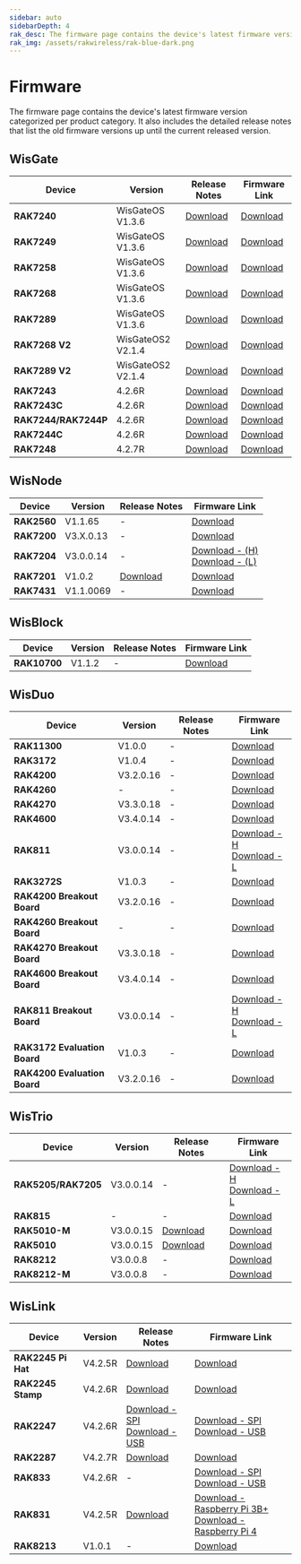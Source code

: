 ```yaml
---
sidebar: auto
sidebarDepth: 4
rak_desc: The firmware page contains the device's latest firmware version categorized per product category. It also includes the detailed release notes that list the old firmware versions up until the current released version.
rak_img: /assets/rakwireless/rak-blue-dark.png
---
```



# Firmware
The firmware page contains the device's latest firmware version categorized per product category. It also includes the detailed release notes that list the old firmware versions up until the current released version.

## WisGate

| Device               | Version           | Release Notes                                                                                                             | Firmware Link                                                                                                                        |
| -------------------- | ----------------- | ------------------------------------------------------------------------------------------------------------------------- | ------------------------------------------------------------------------------------------------------------------------------------ |
| **RAK7240**          | WisGateOS V1.3.6  | [Download](https://downloads.rakwireless.com/LoRa/RAK7240/Firmware/Release_Notes.txt)                                     | [Download](https://downloads.rakwireless.com/LoRa/RAK7240/Firmware/RAK7240_Latest_Firmware.zip)                                      |
| **RAK7249**          | WisGateOS V1.3.6  | [Download](https://downloads.rakwireless.com/LoRa/DIY-Gateway-RAK7249/Firmware/Release_Notes.txt)                         | [Download](https://downloads.rakwireless.com/LoRa/DIY-Gateway-RAK7249/Firmware/RAK7249_Latest_Firmware.zip)                          |
| **RAK7258**          | WisGateOS V1.3.6  | [Download](https://downloads.rakwireless.com/LoRa/Indoor-Gateway-RAK7258/Firmware/Release_Notes.txt)                      | [Download](https://downloads.rakwireless.com/LoRa/Indoor-Gateway-RAK7258/Firmware/RAK7258_Latest_Firmware.zip)                       |
| **RAK7268**          | WisGateOS V1.3.6  | [Download](https://downloads.rakwireless.com/LoRa/RAK7268/Firmware/Release_Notes.txt)                                     | [Download](https://downloads.rakwireless.com/LoRa/RAK7268/Firmware/RAK7268_Latest_Firmware.zip)                                      |
| **RAK7289**          | WisGateOS V1.3.6  | [Download](https://downloads.rakwireless.com/LoRa/RAK7289/Firmware/Release_Notes.txt)                                     | [Download](https://downloads.rakwireless.com/LoRa/RAK7289/Firmware/RAK7289_Latest_Firmware.zip)                                      |
| **RAK7268 V2**       | WisGateOS2 V2.1.4 | [Download](https://downloads.rakwireless.com/LoRa/WisGateOS2/Release_Notes_WisGateOS2.txt)                                | [Download](https://downloads.rakwireless.com/LoRa/WisGateOS2/WisGateOS2_2.1.4.zip)                                                   |
| **RAK7289 V2**       | WisGateOS2 V2.1.4 | [Download](https://downloads.rakwireless.com/LoRa/WisGateOS2/Release_Notes_WisGateOS2.txt)                                | [Download](https://downloads.rakwireless.com/LoRa/WisGateOS2/WisGateOS2_2.1.4.zip)                                                   |
| **RAK7243**          | 4.2.6R            | [Download](https://downloads.rakwireless.com/LoRa/Pilot-Gateway-Pro-RAK7243/Firmware/RAK7243_Release_Note.txt)            | [Download](https://downloads.rakwireless.com/LoRa/Pilot-Gateway-Pro-RAK7243/Firmware/RAK7243_Latest_Firmware.zip)                    |
| **RAK7243C**         | 4.2.6R            | [Download](https://downloads.rakwireless.com/LoRa/Pilot-Gateway-Pro-RAK7243/Firmware/RAK7243CRelease_Note.txt)            | [Download](https://downloads.rakwireless.com/LoRa/Pilot-Gateway-Pro-RAK7243/Firmware/RAK7243C_Latest_Firmware.zip)                   |
| **RAK7244/RAK7244P** | 4.2.6R            | [Download](https://downloads.rakwireless.com/LoRa/Developer-LoRaWAN-Gateway-RAK7244%26RAK7244P/Firmware/Release_Note.txt) | [Download](https://downloads.rakwireless.com/LoRa/Developer-LoRaWAN-Gateway-RAK7244%26RAK7244P/Firmware/RAK7244_Latest_Firmware.zip) |
| **RAK7244C**         | 4.2.6R            | [Download](https://downloads.rakwireless.com/LoRa/Developer-LoRaWAN-Gateway-RAK7244C/Firmware/Release_Note.txt)           | [Download](https://downloads.rakwireless.com/LoRa/Developer-LoRaWAN-Gateway-RAK7244C/Firmware/RAK7244C_Latest_Firmware.zip)          |
| **RAK7248**          | 4.2.7R            | [Download](https://downloads.rakwireless.com/LoRa/RAK7248/Firmware/RAK7248_Release_Note.txt)                              | [Download](https://downloads.rakwireless.com/LoRa/RAK7248/Firmware/RAK7248_Latest_Firmware.zip)                                      |





## WisNode

| Device      | Version   | Release Notes                                                                        | Firmware Link                                                                                                                                                                                                        |
| ----------- | --------- | ------------------------------------------------------------------------------------ | -------------------------------------------------------------------------------------------------------------------------------------------------------------------------------------------------------------------- |
| **RAK2560** | V1.1.65   | -                                                                                    | [Download](https://downloads.rakwireless.com/LoRa/SensorHub/Firmware/RAK2560_Latest_Firmware.zip)                                                                                                                    |
| **RAK7200** | V3.X.0.13 | -                                                                                    | [Download](https://downloads.rakwireless.com/LoRa/RAK7200-Tracker/Firmware/RAK7200_Latest_Firmware.zip)                                                                                                              |
| **RAK7204** | V3.0.0.14 | -                                                                                    | [Download - (H)](https://downloads.rakwireless.com/LoRa/RAK7204/Firmware/RAK7204_H_Latest_Firmware.rar) <br> [Download - (L)](https://downloads.rakwireless.com/LoRa/RAK7204/Firmware/RAK7204_L_Latest_Firmware.rar) |
| **RAK7201** | V1.0.2    | [Download](https://downloads.rakwireless.com/LoRa/RAK7201/Firmware/Release_Note.txt) | [Download](https://downloads.rakwireless.com/LoRa/RAK7201/Firmware/RAK7201_Latest_Firmware.zip)                                                                                                                      |
| **RAK7431** | V1.1.0069 | -                                                                                    | [Download](https://downloads.rakwireless.com/LoRa/RAK7431/Firmware/RAK7431_Latest_Firmware.zip)                                                                                                                      |




## WisBlock

| Device       | Version | Release Notes | Firmware Link                                                                                  |
| ------------ | ------- | ------------- | ---------------------------------------------------------------------------------------------- |
| **RAK10700** | V1.1.2  | -             | [Download](https://downloads.rakwireless.com/LoRa/WisBlock/Solutions/LPWAN-Tracker-Latest.zip) |


## WisDuo

| Device                       | Version   | Release Notes | Firmware Link                                                                                                                                                                                                                             |
| ---------------------------- | --------- | ------------- | ----------------------------------------------------------------------------------------------------------------------------------------------------------------------------------------------------------------------------------------- |
| **RAK11300**                 | V1.0.0    | -             | [Download](https://downloads.rakwireless.com/LoRa/RAK11300/Firmware/RAK11300_Latest_Firmware.zip)                                                                                                                                         |
| **RAK3172**                  | V1.0.4    | -             | [Download](https://downloads.rakwireless.com/LoRa/RAK3172/Firmware/RAK3172_Latest_Firmware.zip)                                                                                                                                           |
| **RAK4200**                  | V3.2.0.16 | -             | [Download](https://downloads.rakwireless.com/LoRa/RAK4200/Firmware/RAK4200_Latest_Firmware.zip)                                                                                                                                           |
| **RAK4260**                  | -         | -             | [Download](https://downloads.rakwireless.com/LoRa/RAK4260/Firmware/RAK4260_Latest_Firmware.rar)                                                                                                                                           |
| **RAK4270**                  | V3.3.0.18 | -             | [Download](https://downloads.rakwireless.com/LoRa/RAK4270/Firmware/RAK4270_Latest_Firmware.zip)                                                                                                                                           |
| **RAK4600**                  | V3.4.0.14 | -             | [Download](https://downloads.rakwireless.com/LoRa/RAK4600/Firmware/RAK4600_Latest_Firmware.zip)                                                                                                                                           |
| **RAK811**                   | V3.0.0.14 | -             | [Download - H](https://downloads.rakwireless.com/LoRa/RAK811/Firmware/RAK811%28H%29_Latest_Firmware.zip) <br>    [Download - L](https://downloads.rakwireless.com/LoRa/RAK811/Firmware/RAK811%28L%29_Latest_Firmware.zip)                 |
| **RAK3272S**                 | V1.0.3    | -             | [Download](https://downloads.rakwireless.com/LoRa/RAK3272S/Firmware/RAK3272S_Latest_Firmware.zip)                                                                                                                                         |
| **RAK4200 Breakout Board**   | V3.2.0.16 | -             | [Download](https://downloads.rakwireless.com/LoRa/RAK4200/Firmware/RAK4200_Latest_Firmware.zip)                                                                                                                                           |
| **RAK4260 Breakout Board**   | -         | -             | [Download](https://downloads.rakwireless.com/LoRa/RAK4260/Firmware/RAK4260_Latest_Firmware.rar)                                                                                                                                           |
| **RAK4270 Breakout Board**   | V3.3.0.18 | -             | [Download](https://downloads.rakwireless.com/LoRa/RAK4270/Firmware/RAK4270_Latest_Firmware.zip)                                                                                                                                           |
| **RAK4600 Breakout Board**   | V3.4.0.14 | -             | [Download](https://downloads.rakwireless.com/LoRa/RAK4600/Firmware/RAK4600_Latest_Firmware.zip)                                                                                                                                           |
| **RAK811 Breakout Board**    | V3.0.0.14 | -             | [Download - H](https://downloads.rakwireless.com/LoRa/RAK811-BreakoutBoard/Firmware/RAK811_H_Latest_Firmware.zip) <br>  [Download - L](https://downloads.rakwireless.com/LoRa/RAK811-BreakoutBoard/Firmware/RAK811_L_Latest_Firmware.zip) |
| **RAK3172 Evaluation Board** | V1.0.3    | -             | [Download](https://downloads.rakwireless.com/LoRa/RAK3172/Firmware/RAK3172_Latest_Firmware.zip)                                                                                                                                           |
| **RAK4200 Evaluation Board** | V3.2.0.16 | -             | [Download](https://downloads.rakwireless.com/LoRa/RAK4200/Firmware/RAK4200_Latest_Firmware.zip)                                                                                                                                           |



## WisTrio


| Device              | Version   | Release Notes                                                                                      | Firmware Link                                                                                                                                                                                                                                        |
| ------------------- | --------- | -------------------------------------------------------------------------------------------------- | ---------------------------------------------------------------------------------------------------------------------------------------------------------------------------------------------------------------------------------------------------- |
| **RAK5205/RAK7205** | V3.0.0.14 | -                                                                                                  | [Download - H](https://downloads.rakwireless.com/LoRa/WisTrio-LoRa-RAK5205/Firmware/RAK5205_7205_H_Latest_Firmware.zip) <br> [Download - L](https://downloads.rakwireless.com/LoRa/WisTrio-LoRa-RAK5205/Firmware/RAK5205_7205_L_Latest_Firmware.zip) |
| **RAK815**          | -         | -                                                                                                  | [Download](https://github.com/RAKWireless/RAK813-BreakBoard)                                                                                                                                                                                         |
| **RAK5010-M**       | V3.0.0.15 | [Download](https://downloads.rakwireless.com/Cellular/RAK5010/Firmware/RAK5010-M_Release_Note.txt) | [Download](https://downloads.rakwireless.com/Cellular/RAK5010/Firmware/RAK5010-M_Latest_Firmware.zip)                                                                                                                                                |
| **RAK5010**         | V3.0.0.15 | [Download](https://downloads.rakwireless.com/Cellular/RAK5010/Firmware/RAK5010_Release_Note.txt)   | [Download](https://downloads.rakwireless.com/Cellular/RAK5010/Firmware/RAK5010_Latest_Firmware.zip)                                                                                                                                                  |
| **RAK8212**         | V3.0.0.8  | -                                                                                                  | [Download](https://downloads.rakwireless.com/Cellular/RAK8212/Firmware/RAK8212_Latest_Firmware.rar)                                                                                                                                                  |
| **RAK8212-M**       | V3.0.0.8  | -                                                                                                  | [Download](https://downloads.rakwireless.com/Cellular/RAK8212/Firmware/RAK8212-M_Latest_Firmware.rar)                                                                                                                                                |





## WisLink

| Device             | Version | Release Notes                                                                                                                                                                                                                                  | Firmware Link                                                                                                                                                                                                                                          |
| ------------------ | ------- | ---------------------------------------------------------------------------------------------------------------------------------------------------------------------------------------------------------------------------------------------- | ------------------------------------------------------------------------------------------------------------------------------------------------------------------------------------------------------------------------------------------------------ |
| **RAK2245 Pi Hat** | V4.2.5R | [Download](https://downloads.rakwireless.com/LoRa/RAK2245-Pi-HAT/Firmware/Release_Note.txt)                                                                                                                                                    | [Download](https://downloads.rakwireless.com/LoRa/RAK2245-Pi-HAT/Firmware/RAK2245_Latest_Firmware.zip)                                                                                                                                                 |
| **RAK2245 Stamp**  | V4.2.6R | [Download](https://downloads.rakwireless.com/LoRa/RAK2245/Firmware/Release_Note.txt)                                                                                                                                                           | [Download](https://downloads.rakwireless.com/LoRa/RAK2245/Firmware/RAK2245_Latest_Firmware.zip)                                                                                                                                                        |
| **RAK2247**        | V4.2.6R | [Download - SPI](https://downloads.rakwireless.com/LoRa/RAK2247-Mini-PCIe/RPi-Firmware/RAK2247-SPI_Release_Note.txt) <br> [Download - USB](https://downloads.rakwireless.com/LoRa/RAK2247-Mini-PCIe/RPi-Firmware/RAK2247-USB_Release_Note.txt) | [Download - SPI](https://downloads.rakwireless.com/LoRa/RAK2247-Mini-PCIe/RPi-Firmware/RAK2247_spi_Latest_Firmware.zip) <br> [Download - USB](https://downloads.rakwireless.com/LoRa/RAK2247-Mini-PCIe/RPi-Firmware/RAK2247_usb_Latest_Firmware.zip)   |
| **RAK2287**        | V4.2.7R | [Download](https://downloads.rakwireless.com/LoRa/RAK2287-Mini-PCIe/Firmware/Release_Note.txt)                                                                                                                                                 | [Download](https://downloads.rakwireless.com/LoRa/RAK2287-Mini-PCIe/Firmware/RAK2287_Latest_Firmware.zip)                                                                                                                                              |
| **RAK833**         | V4.2.6R | -                                                                                                                                                                                                                                              | [Download - SPI](https://downloads.rakwireless.com/LoRa/RAK2247-Mini-PCIe/RPi-Firmware/RAK2247_spi_Latest_Firmware.zip) <br> [Download - USB](https://downloads.rakwireless.com/LoRa/RAK2247-Mini-PCIe/RPi-Firmware/RAK2247_usb_Latest_Firmware.zip)   |
| **RAK831**         | V4.2.5R | [Download](https://downloads.rakwireless.com/LoRa/RAK2245-Pi-HAT/Firmware/Release_Note.txt)                                                                                                                                                    | [Download - Raspberry Pi 3B+](https://downloads.rakwireless.com/LoRa/RAK2245-Pi-HAT/Firmware/RAK2245_Latest_Firmware.zip) <br> [Download - Raspberry Pi 4](https://downloads.rakwireless.com/LoRa/RAK2245-Pi-HAT/Firmware/RAK2245_Latest_Firmware.zip) |
| **RAK8213**        | V1.0.1  | -                                                                                                                                                                                                                                              | [Download](https://downloads.rakwireless.com/Cellular/RAK8213/Firmware/RAK8213_Latest_Firmware.zip)                                                                                                                                                    |
